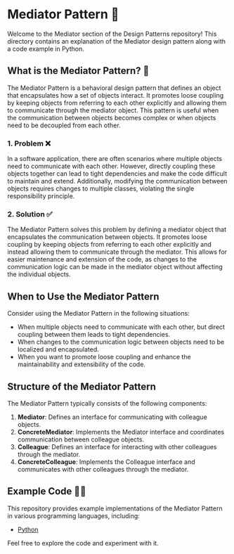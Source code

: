 # Mediator Pattern 🤝

Welcome to the Mediator section of the Design Patterns repository! This directory contains an explanation of the Mediator design pattern along with a code example in Python.

## What is the Mediator Pattern? 🤔

The Mediator Pattern is a behavioral design pattern that defines an object that encapsulates how a set of objects interact. It promotes loose coupling by keeping objects from referring to each other explicitly and allowing them to communicate through the mediator object. This pattern is useful when the communication between objects becomes complex or when objects need to be decoupled from each other.

### 1. Problem ❌

In a software application, there are often scenarios where multiple objects need to communicate with each other. However, directly coupling these objects together can lead to tight dependencies and make the code difficult to maintain and extend. Additionally, modifying the communication between objects requires changes to multiple classes, violating the single responsibility principle.

### 2. Solution ✅

The Mediator Pattern solves this problem by defining a mediator object that encapsulates the communication between objects. It promotes loose coupling by keeping objects from referring to each other explicitly and instead allowing them to communicate through the mediator. This allows for easier maintenance and extension of the code, as changes to the communication logic can be made in the mediator object without affecting the individual objects.

## When to Use the Mediator Pattern

Consider using the Mediator Pattern in the following situations:

- When multiple objects need to communicate with each other, but direct coupling between them leads to tight dependencies.
- When changes to the communication logic between objects need to be localized and encapsulated.
- When you want to promote loose coupling and enhance the maintainability and extensibility of the code.

## Structure of the Mediator Pattern

The Mediator Pattern typically consists of the following components:

1. **Mediator**: Defines an interface for communicating with colleague objects.
2. **ConcreteMediator**: Implements the Mediator interface and coordinates communication between colleague objects.
3. **Colleague**: Defines an interface for interacting with other colleagues through the mediator.
4. **ConcreteColleague**: Implements the Colleague interface and communicates with other colleagues through the mediator.

## Example Code 🧑‍💻

This repository provides example implementations of the Mediator Pattern in various programming languages, including:

- [Python](./python-example.py)

Feel free to explore the code and experiment with it.
